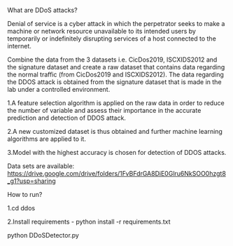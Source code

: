 What are DDoS attacks?

Denial of service is a cyber attack in which the perpetrator seeks to make a machine or network resource unavailable to its intended users by temporarily or indefinitely disrupting services of a host connected to the internet. 

Combine the data from the 3 datasets i.e. CicDos2019, ISCXIDS2012 and the signature dataset and create a raw dataset that contains data regarding the normal traffic (from CicDos2019 and ISCXIDS2012). The data regarding the DDOS attack is obtained from the signature dataset that is made in the lab under a controlled environment.

1.A feature selection algorithm is applied on the raw data in order to reduce the number of variable and assess their importance in the accurate prediction and detection of DDOS attack.

2.A new customized dataset is thus obtained and further machine learning algorithms are applied to it.

3.Model with the highest accuracy is chosen for detection of DDOS attacks.

Data sets are available: https://drive.google.com/drive/folders/1FvBFdrGA8DiE0Glru6NkSOO0hzgt8_g1?usp=sharing

How to run?

1.cd ddos

2.Install requirements - python install -r requirements.txt

python DDoSDetector.py


